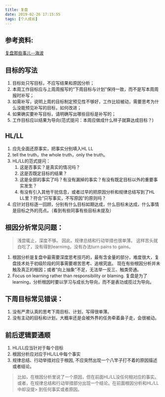 ```yaml
---
title: 复盘
date: 2019-02-26 17:15:55
tags: [个人成长]
---
```



## 参考资料: 

[复盘那些事儿--海波](https://mp.weixin.qq.com/s?__biz=MzUwOTg5OTc3NA==&mid=2247483673&idx=1&sn=ea9594b4a4d69762e5119787090c82d9&chksm=f90a6788ce7dee9e12ec3dc0deee2332862c812b2e1a98b03495206de15c43bb2c510d44d47a&mpshare=1&scene=1&srcid=0107Q3V1iFYUJnnz9g7bo0M0#rd)

## 目标的写法
1. 目标处只写目标，不应写结果和原因分析；
2. 本周工作目标应与上周周报写的“下周目标与计划”保持一致，而不是写本周周报时补写；
3. 如需补写，说明上周的目标制定预见性不够好，工作比较被动，需要思考为什么没能预见补写的目标，如何改进；
4. 如果确实要补写目标，请明确写出哪些目标是补写的；
5. 工作目标应以结果为导向(范式提问：本周应做成什么样子就算达成目标？)

## HL/LL

 1. 应先全面还原事实，把事实分别填入HL LL
 2. tell the truth，the whole truth，only the truth。
 3. HL/LL的范式提问：
    1. 这是否事实？是真实的情况吗？
    2. 这是否既定目标的结果？
    3. 这是全部的事实了吗？有没有漏掉的事实？有没有既定目标以外的重要事实发生？
    4. 有没有引入其他干扰信息，或者过早的把原因分析和规律总结写到了HL LL里？符合“只写事实，不写原因”的原则吗？
 4. 应针对目标逐一回顾，分别有什么目标如期达成，什么目标未达成，什么事情是目标之外的亮点。（看到有些同事有些目标未提及）

## 根因分析常见问题：

>  浅尝辄止，深度不够。
>   因此，规律总结和行动举措也很单薄。
> 这样苦头就白吃了，没有得到learnimg，没有办法turn pains to gains。

1. 根因分析是复盘中最需要深度思考技巧的，最有含金量的部分，难度很大，复盘技术处于初级阶段的同事需要艰苦思考、追根究底。
现在有些根因分析并未触及真正的根因；或者“向上抽象”不足，无法举一反三、触类旁通。
2. Focus on learning rather than responsibility or blaming.
复盘是为了learning，分析根因时要以学习与成长为导向，而不是表功或揽过为导向。


## 下周目标常见错误：
1. 没有严肃认真的思考下周目标、计划，写得很单薄。
2. 没有主动的目标和计划，大概率还是会被外界的任务牵着鼻子走，会很被动。
 
## 前后逻辑要通顺
1. HL/LL应当针对于每个目标
2. 根因分析应对应于HL/LL中每个事实
3. 规律总结、行动举措对应于根因, 不应突然出现一个八竿子打不着的原因描述或者结论。

> 比如，在根因分析里说了一个原因，但在前面HL/LL没任何相对应的事实。
> 或者，在规律总结和行动举措部分出现一个结论。在前面根因分析和HL/LL中却没提> 到任何事实或者原因。

